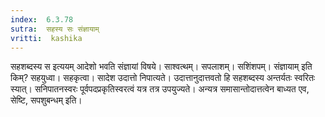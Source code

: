```yaml
---
index:  6.3.78
sutra:  सहस्य सः संज्ञायाम्
vritti:  kashika 
---
```


सहशब्दस्य स इत्ययम् आदेशो भवति संज्ञायां विषये। साश्वत्थम्। सपलाशम्। सशिंशपम्। संज्ञायाम् इति किम्? सहयुध्वा। सहकृत्वा। सादेश उदात्तो निपात्यते। उदात्तानुदात्तवतो हि सहशब्दस्य अन्तर्यतः स्वरितः स्यात्। सनिपातनस्वरः पूर्वपदप्रकृतिस्वरत्वं यत्र तत्र उपयुज्यते। अन्यत्र समासान्तोदात्तत्वेन बाध्यत एव, सेष्टि, सपशुबन्धम् इति।

